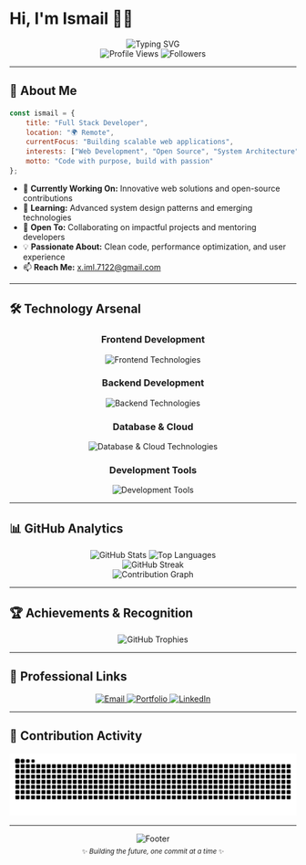 # Hi, I'm Ismail 👨‍💻

<div align="center">
  <img src="https://readme-typing-svg.herokuapp.com?font=Fira+Code&weight=500&size=28&duration=3000&pause=1000&color=00D9FF&center=true&vCenter=true&multiline=true&width=600&height=100&lines=Full+Stack+Developer;Open+Source+Enthusiast;Tech+Innovation+Advocate" alt="Typing SVG" />
</div>

<div align="center">
  <img src="https://komarev.com/ghpvc/?username=KaivanKeren&style=for-the-badge&color=00d9ff&labelColor=1a1a1a" alt="Profile Views"/>
  <img src="https://img.shields.io/github/followers/KaivanKeren?style=for-the-badge&color=00d9ff&labelColor=1a1a1a" alt="Followers"/>
</div>

---

## 🚀 About Me

```javascript
const ismail = {
    title: "Full Stack Developer",
    location: "🌍 Remote",
    currentFocus: "Building scalable web applications",
    interests: ["Web Development", "Open Source", "System Architecture"],
    motto: "Code with purpose, build with passion"
};
```

- 🔭 **Currently Working On:** Innovative web solutions and open-source contributions
- 🌱 **Learning:** Advanced system design patterns and emerging technologies  
- 🤝 **Open To:** Collaborating on impactful projects and mentoring developers
- 💡 **Passionate About:** Clean code, performance optimization, and user experience
- 📫 **Reach Me:** [x.iml.7122@gmail.com](mailto:x.iml.7122@gmail.com)

---

## 🛠️ Technology Arsenal

<div align="center">

### Frontend Development
<p>
  <img src="https://skillicons.dev/icons?i=html,css,js,ts,react,nextjs,vue,tailwind,bootstrap" alt="Frontend Technologies" />
</p>

### Backend Development  
<p>
  <img src="https://skillicons.dev/icons?i=nodejs,nestjs,php,laravel,go,python" alt="Backend Technologies" />
</p>

### Database & Cloud
<p>
  <img src="https://skillicons.dev/icons?i=mongodb,mysql,postgresql,docker,nginx" alt="Database & Cloud Technologies" />
</p>

### Development Tools
<p>
  <img src="https://skillicons.dev/icons?i=git,github,vscode,npm,debian,ubuntu" alt="Development Tools" />
</p>

</div>

---

## 📊 GitHub Analytics

<div align="center">
  <img height="180em" src="https://github-readme-stats.vercel.app/api?username=KaivanKeren&show_icons=true&theme=react&hide_border=true&bg_color=0D1117&title_color=00D9FF&icon_color=00D9FF&text_color=FFFFFF&count_private=true" alt="GitHub Stats"/>
  <img height="180em" src="https://github-readme-stats.vercel.app/api/top-langs/?username=KaivanKeren&layout=compact&theme=react&hide_border=true&bg_color=0D1117&title_color=00D9FF&text_color=FFFFFF" alt="Top Languages"/>
</div>

<div align="center">
  <img src="https://github-readme-streak-stats.herokuapp.com/?user=KaivanKeren&theme=react&hide_border=true&background=0D1117&stroke=00D9FF&ring=00D9FF&fire=FF6B6B&currStreakLabel=FFFFFF" alt="GitHub Streak"/>
</div>

<div align="center">
  <img src="https://github-readme-activity-graph.vercel.app/graph?username=KaivanKeren&custom_title=Contribution%20Graph&bg_color=0D1117&color=FFFFFF&line=00D9FF&point=FF6B6B&area=true&hide_border=true" alt="Contribution Graph"/>
</div>

---

## 🏆 Achievements & Recognition

<div align="center">
  <img src="https://github-profile-trophy.vercel.app/?username=KaivanKeren&theme=algolia&no-frame=true&no-bg=true&margin-w=15&row=1&column=7" alt="GitHub Trophies"/>
</div>

---

## 💼 Professional Links

<div align="center">
  <a href="mailto:x.iml.7122@gmail.com">
    <img src="https://img.shields.io/badge/Email-0078D4?style=for-the-badge&logo=microsoft-outlook&logoColor=white" alt="Email"/>
  </a>
  <a href="https://ismail-skada.vercel.app" target="_blank">
    <img src="https://img.shields.io/badge/Portfolio-000000?style=for-the-badge&logo=vercel&logoColor=white" alt="Portfolio"/>
  </a>
  <a href="https://linkedin.com/in/ismail-b6608833a" target="_blank">
    <img src="https://img.shields.io/badge/LinkedIn-0077B5?style=for-the-badge&logo=linkedin&logoColor=white" alt="LinkedIn"/>
  </a>
</div>

---

## 🐍 Contribution Activity

<div align="center">
  <picture>
    <source media="(prefers-color-scheme: dark)" srcset="https://raw.githubusercontent.com/KaivanKeren/KaivanKeren/output/github-contribution-grid-snake-dark.svg">
    <source media="(prefers-color-scheme: light)" srcset="https://raw.githubusercontent.com/KaivanKeren/KaivanKeren/output/github-contribution-grid-snake.svg">
    <img alt="Snake eating contributions" src="https://raw.githubusercontent.com/KaivanKeren/KaivanKeren/output/github-contribution-grid-snake.svg">
  </picture>
</div>

---

<div align="center">
  <img src="https://capsule-render.vercel.app/api?type=waving&color=gradient&customColorList=6,11,20&height=100&section=footer&text=Thanks%20for%20visiting!&fontSize=16&fontColor=ffffff&animation=twinkling" alt="Footer"/>
</div>

<div align="center">
  <sub>✨ <i>Building the future, one commit at a time</i> ✨</sub>
</div>